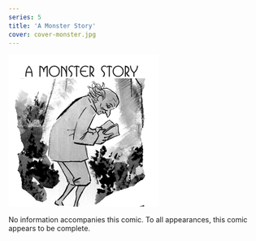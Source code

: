 ```yaml
---
series: 5
title: 'A Monster Story'
cover: cover-monster.jpg
---
```


![](../../../assets/monster-story/monster.jpg "Ryan's banner for A Monster Story, featuring the main character reading a book.")

No information accompanies this comic. To all appearances, this comic appears to be complete.
